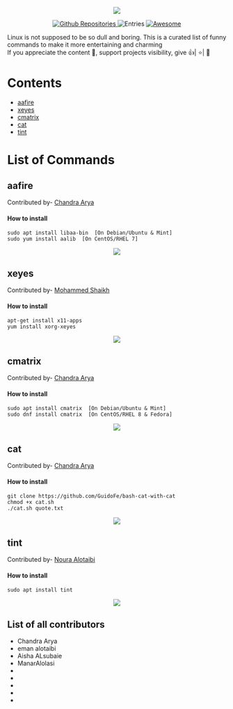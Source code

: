 <p align="center">
  <img src="https://github.com/chandradeoarya/awesome-linux-commands/blob/master/dancing-linux.gif?raw=true" />
</p>

<p align="center">

  <a href="https://github.com/search?q=linux&type=Repositories">
    <img alt="Github Repositories" src="https://img.shields.io/badge/Repos-1-brightgreen.svg" />
  </a>
  <img alt="Entries" src="https://img.shields.io/badge/Items-1-lightgrey.svg" />
  <a href="https://github.com/sindresorhus/awesome">
    <img alt="Awesome" src="https://cdn.rawgit.com/sindresorhus/awesome/d7305f38d29fed78fa85652e3a63e154dd8e8829/media/badge.svg" />
  </a>
</p>

Linux is not supposed to be so dull and boring. This is a curated list of funny commands to make it more entertaining and charming<br>
If you appreciate the content 📖, support projects visibility, give 👍| ⭐| 👏

# Contents <!-- omit in toc -->

<!-- TOC -->

- [aafire](#aafire)
- [xeyes](#xeyes)
- [cmatrix](#cmatrix)
- [cat](#cat)
- [tint](#tint)

<!-- /TOC -->


# List of Commands

## aafire
Contributed by- <a href="https://www.linkedin.com/in/chandradeoarya">Chandra Arya</a>

#### How to install 
```
sudo apt install libaa-bin  [On Debian/Ubuntu & Mint]
sudo yum install aalib  [On CentOS/RHEL 7]
```

<p align="center">
  <img src="https://github.com/chandradeoarya/awesome-linux-commands/blob/master/gifs/aafire.gif?raw=true" />
</p>

## xeyes
Contributed by- <a href="#">Mohammed Shaikh</a>

#### How to install 
```
apt-get install x11-apps
yum install xorg-xeyes
```

<p align="center">
  <img src="https://github.com/chandradeoarya/awesome-linux-commands/blob/master/gifs/xeyes.gif?raw=true" />
</p>


## cmatrix
Contributed by- <a href="https://www.linkedin.com/in/chandradeoarya">Chandra Arya</a>

#### How to install 
```
sudo apt install cmatrix  [On Debian/Ubuntu & Mint]
sudo dnf install cmatrix  [On CentOS/RHEL 8 & Fedora]
```

<p align="center">
  <img src="https://github.com/chandradeoarya/awesome-linux-commands/blob/master/gifs/cmatrix.gif?raw=true" />
</p>

## cat
Contributed by- <a href="https://www.linkedin.com/in/chandradeoarya">Chandra Arya</a>

#### How to install 
```
git clone https://github.com/GuidoFe/bash-cat-with-cat
chmod +x cat.sh
./cat.sh quote.txt
```

<p align="center">
  <img src="https://github.com/chandradeoarya/awesome-linux-commands/blob/master/gifs/cat.gif?raw=true" />
</p>

## tint
Contributed by- <a href="#">Noura Alotaibi</a>

#### How to install 
```
sudo apt install tint
```

<p align="center">
  <img src="https://github.com/chandradeoarya/awesome-linux-commands/blob/master/gifs/tint.gif?raw=true" />
</p>

## List of all contributors
- Chandra Arya
- eman alotaibi
- Aisha ALsubaie
- ManarAlolasi
- 
- 
- 
- 
- 

